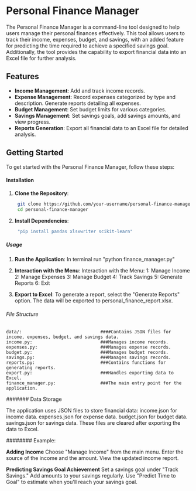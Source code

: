 # Personal Finance Manager

The Personal Finance Manager is a command-line tool designed to help users manage their personal finances effectively. This tool allows users to track their income, expenses, budget, and savings, with an added feature for predicting the time required to achieve a specified savings goal. Additionally, the tool provides the capability to export financial data into an Excel file for further analysis.

## Features

- **Income Management**: Add and track income records.
- **Expense Management**: Record expenses categorized by type and description. Generate reports detailing all expenses.
- **Budget Management**: Set budget limits for various categories.
- **Savings Management**: Set savings goals, add savings amounts, and view progress.
- **Reports Generation**: Export all financial data to an Excel file for detailed analysis.

## Getting Started

To get started with the Personal Finance Manager, follow these steps:

#### Installation

1. **Clone the Repository**:
   ```bash
    git clone https://github.com/your-username/personal-finance-manager.git
    cd personal-finance-manager

2. **Install Dependencies**:
   ```bash
    "pip install pandas xlsxwriter scikit-learn"

##### Usage

1. **Run the Application**:
    In terminal run "python finance_manager.py"

2. **Interaction with the Menu**:
    Interaction with the Menu:
        1: Manage Income
        2: Manage Expenses
        3: Manage Budget
        4: Track Savings
        5: Generate Reports
        6: Exit

3. **Export to Excel**:
    To generate a report, select the "Generate Reports" option. The data will be exported to personal_finance_report.xlsx.

###### File Structure
    data/:                              ####Contains JSON files for income, expenses, budget, and savings data.
    income.py:                          ###Manages income records.
    expenses.py:                        ###Manages expense records.
    budget.py:                          ###Manages budget records.
    savings.py:                         ###Manages savings records.
    reports.py:                         ###Contains functions for generating reports.
    export.py:                          ###Handles exporting data to Excel.
    finance_manager.py:                 ###The main entry point for the application.

####### Data Storage

The application uses JSON files to store financial data:
    income.json for income data.
    expenses.json for expense data.
    budget.json for budget data.
    savings.json for savings data.
    These files are cleared after exporting the data to Excel.

######## Example:

**Adding Income**
    Choose "Manage Income" from the main menu.
    Enter the source of the income and the amount.
    View the updated income report.

**Predicting Savings Goal Achievement**
    Set a savings goal under "Track Savings."
    Add amounts to your savings regularly.
    Use "Predict Time to Goal" to estimate when you'll reach your savings goal.
